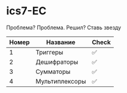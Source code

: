 # ics7-EC

Проблема? Проблема. Решил? Ставь звезду

| Номер | Название       | Check              |
| ----- | -------------- | ------------------ |
| 1     | Триггеры       | :white_check_mark: |
| 2     | Дешифраторы    | :white_check_mark: |
| 3     | Сумматоры      | :white_check_mark: |
| 4     | Мультиплексоры | :white_check_mark: |
